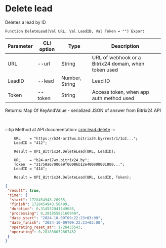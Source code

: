 ﻿---
sidebar_position: 2
---

# Delete lead
 Deletes a lead by ID



`Function DeleteLead(Val URL, Val LeadID, Val Token = "") Export`

  | Parameter | CLI option | Type | Description |
  |-|-|-|-|
  | URL | --url | String | URL of webhook or a Bitrix24 domain, when token used |
  | LeadID | --lead | Number, String | Lead ID |
  | Token | --token | String | Access token, when app auth method used |

  
  Returns:  Map Of KeyAndValue - serialized JSON of answer from Bitrix24 API

<br/>

:::tip
Method at API documentation: [crm.lead.delete](https://dev.1c-bitrix.ru/rest_help/crm/leads/crm_lead_delete.php)
:::
<br/>


```bsl title="Code example"
    URL    = "https://b24-ar17wx.bitrix24.by/rest/1/1o2...";
    LeadID = "412";

    Result = OPI_Bitrix24.DeleteLead(URL, LeadID);

    URL    = "b24-ar17wx.bitrix24.by";
    Token  = "21750a67006e9f06006b12e400000001000...";
    LeadID = "414";

    Result = OPI_Bitrix24.DeleteLead(URL, LeadID, Token);
```
 



```json title="Result"
{
 "result": true,
 "time": {
  "start": 1728454943.26955,
  "finish": 1728454943.58409,
  "duration": 0.314532041549683,
  "processing": 0.281855821609497,
  "date_start": "2024-10-09T09:22:23+03:00",
  "date_finish": "2024-10-09T09:22:23+03:00",
  "operating_reset_at": 1728455543,
  "operating": 0.281836032867432
 }
}
```
